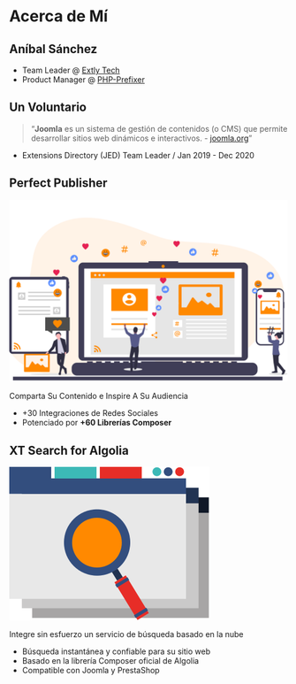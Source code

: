 # Acerca de Mí


## Aníbal Sánchez <!-- .slide: class="who" data-background-repeat="no-repeat" data-background-image="images/05-about-me/anibal-0612-200.jpg" data-background-size="auto auto" data-background-position="95% 5%" -->

- Team Leader @ [Extly Tech](https://www.extly.com)
- Product Manager @ [PHP-Prefixer](https://php-prefixer.com)


## Un Voluntario <!-- .slide: data-background-image="images/05-about-me/joomla_logo.png" data-background-size="auto auto" data-background-position="90% 10%" -->

<blockquote cite="https://www.joomla.org/">
  &ldquo;<b>Joomla</b> es un sistema de gestión de contenidos (o CMS) que permite desarrollar sitios web dinámicos e interactivos. - <a href="https://www.joomla.org" target="_blank">joomla.org</a>&rdquo;
</blockquote> <!-- .element: class="small" -->

- <!-- .element: class="small" --> Extensions Directory (JED) Team Leader / Jan 2019 - Dec 2020


## Perfect Publisher <!-- .slide: class="who" data-background-repeat="no-repeat" data-background-image="images/05-about-me/extly-logo.svg" data-background-size="12% auto" data-background-position="90% 10%" class="list-small" -->

![Perfect Publisher](images/05-about-me/Perfect-Publisher-product.svg)<!-- .element: class="w-25" -->

Comparta Su Contenido e Inspire A Su Audiencia

- +30 Integraciones de Redes Sociales
- Potenciado por **+60 Librerías Composer**


## XT Search for Algolia <!-- .slide: class="who" data-background-repeat="no-repeat" data-background-image="images/05-about-me/extly-logo.svg" data-background-size="12% auto" data-background-position="90% 10%" class="list-small" -->

![XT Search for Algolia](images/05-about-me/xt-search-for-algolia.svg)<!-- .element: class="w-25" -->

Integre sin esfuerzo un servicio de búsqueda basado en la nube

- Búsqueda instantánea y confiable para su sitio web
- Basado en la librería Composer oficial de Algolia
- Compatible con Joomla y PrestaShop
